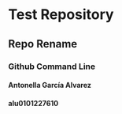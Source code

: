 # Test Repository
## Repo Rename
### Github Command Line
#### Antonella García Alvarez
#### alu0101227610

